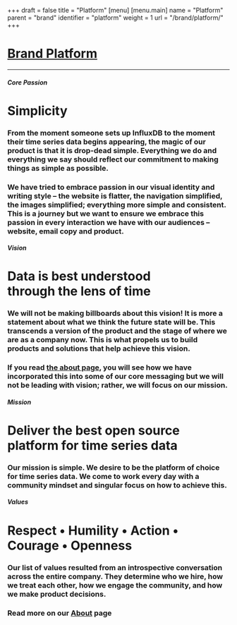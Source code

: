 +++
draft = false
title = "Platform"
[menu]
  [menu.main]
    name = "Platform"
    parent = "brand"
    identifier = "platform"
    weight = 1
    url = "/brand/platform/"
+++

<div class="row">
  <div class="col-xs-12">
    <div class="page-header">
      <a class="page-header--anchor" id="title"></a>
      <a href="#title">
        <h1>Brand Platform</h1>
      </a>
    </div>
  </div>
</div>
<div class="row">
  <div class="col-xs-12">
    <hr class="dark" />
  </div>
</div>
<div class="row longform">
  <div class="col-xs-12 col-sm-3 col-md-2">
    <h5 class="platform--audience">Core Passion</h5>
  </div>
  <div class="col-xs-12 col-sm-9 col-md-10">
    <div class="platform--card">
      <h1 class="platform--heading">Simplicity</h1>
      <h3 class="platform--explainer">From the moment someone sets up InfluxDB to the moment their time series data begins appearing, the magic of our product is that it is drop-dead simple. Everything we do and everything we say should reflect our commitment to making things as simple as possible.</h3>
      <h3 class="platform--explainer">We have tried to embrace passion in our visual identity and writing style – the website is flatter, the navigation simplified, the images simplified; everything more simple and consistent. This is a journey but we want to ensure we embrace this passion in every interaction we have with our audiences – website, email copy and product.</h3>
    </div>
  </div>
  <div class="col-xs-12 col-sm-3 col-md-2">
    <h5 class="platform--audience">Vision</h5>
  </div>
  <div class="col-xs-12 col-sm-9 col-md-10">
    <div class="platform--card">
      <h1 class="platform--heading">Data is best understood<br/>through the lens of time</h1>
      <h3 class="platform--explainer">We will not be making billboards about this vision! It is more a statement about what we think the future state will be. This transcends a version of the product and the stage of where we are as a company now. This is what propels us to build products and solutions that help achieve this vision.</h3>
      <h3 class="platform--explainer">If you read <a href="http://www.influxdata.com/about" target="_blank">the about page</a>, you will see how we have incorporated this into some of our core messaging but we will not be leading with vision; rather, we will focus on our mission.</h3>
    </div>
  </div>
  <div class="col-xs-12 col-sm-3 col-md-2">
    <h5 class="platform--audience">Mission</h5>
  </div>
  <div class="col-xs-12 col-sm-9 col-md-10">
    <div class="platform--card">
      <h1 class="platform--heading">Deliver the best open source<br/>platform for time series data</h1>
      <h3 class="platform--explainer">Our mission is simple. We desire to be the platform of choice for time series data. We come to work every day with a community mindset and singular focus on how to achieve this.</h3>
    </div>
  </div>
  <div class="col-xs-12 col-sm-3 col-md-2">
    <h5 class="platform--audience">Values</h5>
  </div>
  <div class="col-xs-12 col-sm-9 col-md-10">
    <div class="platform--card">
      <h1 class="platform--heading">Respect • Humility • Action • Courage • Openness</h1>
      <h3 class="platform--explainer">Our list of values resulted from an introspective conversation across the entire company. They determine who we hire, how we treat each other, how we engage the community, and how we make product decisions.</h3>
      <h3 class="platform--explainer">Read more on our <a href="https://www.influxdata.com/about/" target="_blank">About</a> page</h3>
    </div>
  </div>
</div>
